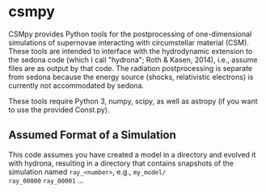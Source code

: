 # csmpy
CSMpy provides Python tools for the postprocessing of one-dimensional 
simulations of supernovae interacting with circumstellar material (CSM). 
These tools are intended to interface with the hydrodynamic 
extension to the sedona code (which I call "hydrona"; Roth & Kasen, 2014), 
i.e., assume files are as output by that code.
The radiation postprocessing is separate from sedona because the energy source 
(shocks, relativistic electrons) is currently not accommodated by sedona. 

These tools require Python 3, numpy, scipy, as well as astropy (if you want to use the 
provided Const.py). 

## Assumed Format of a Simulation

This code assumes you have created a model in a directory and evolved it with
hydrona, resulting in a directory that contains snapshots of the simulation 
named `ray_<number>`, e.g.,
`my_model/` </br>
  `ray_00000`
  `ray_00001`
  ...
  
